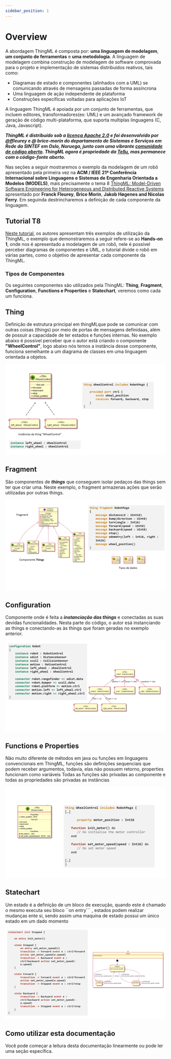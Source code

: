 ```yaml
---
sidebar_position: 1
---
```


# Overview

A abordagem ThingML é composta por: **uma linguagem de modelagem**, **um conjunto de ferramentas** e **uma metodologia**. A linguagem de modelagem combina construção de modelagem de software comprovada para o projeto e implementação de sistemas distribuidos reativos, tais como:

- Diagramas de estado e componentes (alinhados com a UML) se comunicando através de mensagens passadas de forma assíncrona
- Uma linguagem de ação independente de plataforma
- Construções específicas voltadas para aplicações IoT

A linguagem ThingML é apoiada por um conjunto de ferramentas, que incluem editores, transformadores(ex: UML) e um avançado framework de geração de código multi-plataforma, que suporta multiplas linguagens (C, Java, Javascript).

***ThingML é distribuído sob a [licença Apache 2.0](https://www.apache.org/licenses/LICENSE-2.0) e foi desenvolvido por @ffleurey e @ brice-morin do departamento de Sistemas e Serviços em Rede da SINTEF em Oslo, Noruega, junto com uma vibrante [comunidade de código aberto](https://github.com/TelluIoT/ThingML/graphs/contributors). ThingML agora é propriedade da [Tellu](https://tellu.no/), mas permanece com o código-fonte aberto.***

Nas seções a seguir mostraremos o exemplo da modelagem de um robô apresentado pela primeira vez na **ACM / IEEE 21ª Conferência Internacional sobre Linguagens e Sistemas de Engenharia Orientada a Modelos (MODELS)**, mais precisamente o tema 8 [ThingML: Model-Driven Software Engineering for Heterogeneous and Distributed Reactive Systems](https://modelsconf2018.github.io/program/tutorials/) apresentado por **Franck Fleurey**, **Brice Morin**, **Jakob Høgenes and Nicolas Ferry**. Em seguinda destrincharemos a definição de cada componente da linguagem.

## Tutorial T8
[Neste tutorial](https://speakerdeck.com/bmorin/thingml-tutorial-at-models-18?slide=45), os autores apresentam três exemplos de utilização da ThingML, o exemplo que demonstraremos a seguir refere-se ao **Hands-on 1**, onde nos é apresentado a modelagem de um robô, nele é possível perceber diagramas de componentes e UML, o tutorial divide o robô em várias partes, como o objetivo de apresentar cada componente da ThingML.


### Tipos de Componentes

Os seguintes componentes são utilizados pela ThingML: **Thing**, **Fragment**, **Configuration**, **Functions e Properties** e **Statechart**, veremos como cada um funciona.

## Thing
Definição de estrutura principal em thingMLque pode se comunicar com outras coisas (things) por meio de portas de mensagens definidaas, além de possuir a capacidade de ter estados e funções internas. No exemplo abaixo é possível perceber que o autor está criando o componente **"WheelControl"**, logo abaixo nós temos a instância desse componente, funciona semelhante a um diagrama de classes em uma linguagem orientada a objetos.

![Imagem Thing](/img/imgThing.png)

## Fragment
São componentes de ***things*** que conseguem isolar pedaços das things sem ter que criar uma. Neste exemplo, o fragment armazenas ações que serão utilizadas por outras things.

![Imagem Function](/img/imgThing2.png)

## Configuration
Componente onde é feita a ***instanciação das things*** e conectadas as suas devidas funcionalidades. Nesta parte do código, o autor esá instanciando as things e conectando-as às things que foram geradas no exemplo anterior. 

![Imagem Configuration](/img/imgThingConfig.png)

## Functions e Properties
Não muito diferente de métodos em java ou funções em linguagens convencionais em ThingML, funções são definições sequenciais que podem receber argumentos, todavia, elas  não possuem retorno, properties funcionam como variáveis  Todas as funções são privadas ao componente e todas as propriedades são privadas as instâncias

![Imagem Function e Properties](/img/imgThing4.png)

## Statechart
Um estado é a definição de um bloco de execução, quando este é chamado o mesmo executa seu bloco ``on entry``` , estados podem realizar mudanças ente si, sendo assim uma maquina de estado possui um único estado em um dado momento

![Imagem Statechart](/img/imgThing5.png)

## Como utilizar esta documentação

Você pode começar a leitura desta documentação linearmente ou pode ler uma seção específica.

